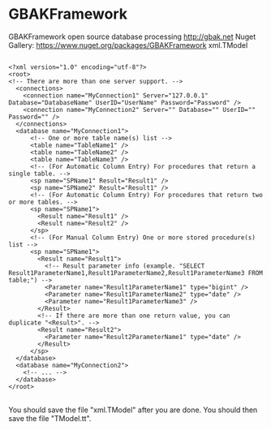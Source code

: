 # GBAKFramework
GBAKFramework open source database processing http://gbak.net
Nuget Gallery: https://www.nuget.org/packages/GBAKFramework
xml.TModel

<pre>
<code>
&lt;?xml version="1.0" encoding="utf-8"?&gt;
&lt;root&gt;
&lt;!-- There are more than one server support. --&gt;
  &lt;connections&gt;
    &lt;connection name="MyConnection1" Server="127.0.0.1" Database="DatabaseName" UserID="UserName" Password="Password" /&gt;
	&lt;connection name="MyConnection2" Server="" Database="" UserID="" Password="" /&gt;
  &lt;/connections&gt;
  &lt;database name="MyConnection1"&gt;
	  &lt;!-- One or more table name(s) list --&gt;
	  &lt;table name="TableName1" /&gt;
	  &lt;table name="TableName2" /&gt;
	  &lt;table name="TableName3" /&gt;
	  &lt;!-- (For Automatic Column Entry) For procedures that return a single table. --&gt;
	  &lt;sp name="SPName1" Result="Result1" /&gt;
	  &lt;sp name="SPName2" Result="Result1" /&gt;
	  &lt;!-- (For Automatic Column Entry) For procedures that return two or more tables. --&gt;
	  &lt;sp name="SPName1"&gt;
		&lt;Result name="Result1" /&gt;
		&lt;Result name="Result2" /&gt;
	  &lt;/sp&gt;
	  &lt;!-- (For Manual Column Entry) One or more stored procedure(s) list --&gt;
	  &lt;sp name="SPName1"&gt;
		&lt;Result name="Result1"&gt;
		  &lt;!-- Result parameter info (example. "SELECT Result1ParameterName1,Result1ParameterName2,Result1ParameterName3 FROM table;") --&gt;
		  &lt;Parameter name="Result1ParameterName1" type="bigint" /&gt;
		  &lt;Parameter name="Result1ParameterName2" type="date" /&gt;
		  &lt;Parameter name="Result1ParameterName3" /&gt;
		&lt;/Result&gt;
		&lt;!-- If there are more than one return value, you can duplicate "&lt;Result&gt;". --&gt;
		&lt;Result name="Result2"&gt;
		  &lt;Parameter name="Result2ParameterName1" type="date" /&gt;
		&lt;/Result&gt;
	  &lt;/sp&gt;
  &lt;/database&gt;
  &lt;database name="MyConnection2"&gt;
	&lt;!-- ... --&gt;
  &lt;/database&gt;
&lt;/root&gt;
</code>
</pre>

You should save the file "xml.TModel" after you are done. You should then save the file "TModel.tt".

